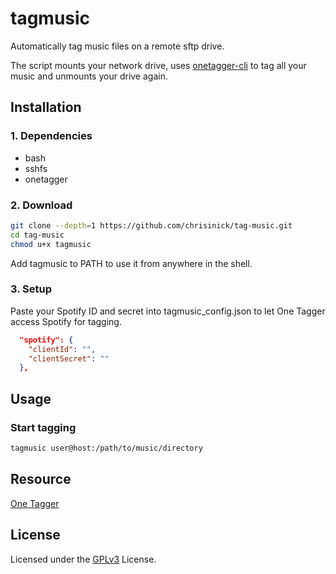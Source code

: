 # tagmusic

Automatically tag music files on a remote sftp drive.

The script mounts your network drive, uses [onetagger-cli](https://github.com/Marekkon5/onetagger) to tag all your music and unmounts your drive again.

## Installation

### 1. Dependencies

- bash
- sshfs
- onetagger

### 2. Download

```bash
git clone --depth=1 https://github.com/chrisinick/tag-music.git
cd tag-music
chmod u+x tagmusic
```

Add tagmusic to PATH to use it from anywhere in the shell.

### 3. Setup

Paste your Spotify ID and secret into tagmusic_config.json to let One Tagger access Spotify for tagging.

```json
  "spotify": {
    "clientId": "",
    "clientSecret": ""
  },
```

## Usage

### Start tagging

```bash
tagmusic user@host:/path/to/music/directory
```

## Resource

[One Tagger](https://onetagger.github.io/)

## License

Licensed under the [GPLv3](https://github.com/chrisinick/tag-music/blob/master/LICENSE.txt) License.

